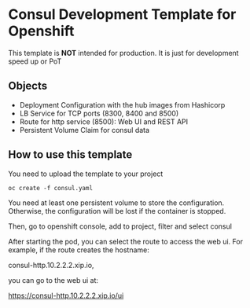 # Consul Development Template for Openshift

This template is **NOT** intended for production. It is just for development speed up or PoT

## Objects

* Deployment Configuration with the hub images from Hashicorp
* LB Service for TCP ports (8300, 8400 and 8500)
* Route for http service (8500): Web UI and REST API
* Persistent Volume Claim for consul data

## How to use this template

You need to upload the template to your project

```oc create -f consul.yaml```

You need at least one persistent volume to store the configuration. Otherwise, the configuration will be lost if the container is stopped.

Then, go to openshift console, add to project, filter and select consul

After starting the pod, you can select the route to access the web ui. For example, if the route creates the hostname: 

consul-http.10.2.2.2.xip.io, 

you can go to the web ui at:

https://consul-http.10.2.2.2.xip.io/ui



